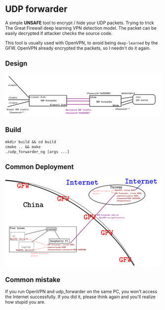 # UDP forwarder

A simple **UNSAFE** tool to encrypt / hide your UDP packets. Trying to trick The Great Firewall deep learning VPN detection
model. The packet can be easily decrypted if attacker checks the source code. 

This tool is usually used with OpenVPN, to avoid being `deep-learned` by the GFW. OpenVPN already encrypted the packets,
so I needn't do it again.

## Design

![explain.png](https://raw.githubusercontent.com/recolic/udp_forwarder_ng/master/res/explain.png)

## Build

```
mkdir build && cd build
cmake .. && make
./udp_forwarder_ng [args ...]
```

## Common Deployment

![solu.png](https://raw.githubusercontent.com/recolic/udp_forwarder_ng/master/res/solu.png)

## Common mistake

If you run OpenVPN and udp_forwarder on the same PC, you won't access the Internet successfully.
If you did it, please think again and you'll realize how stupid you are.

